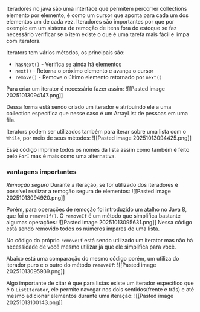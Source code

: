 Iteradores no java são uma interface que permitem percorrer collections elemento por elemento, é como um cursor que aponta para cada um dos elementos um de cada vez.
Iteradores são importantes por que por exemplo em um sistema de remoção de itens fora do estoque se faz necessário verificar se o item existe o que é uma tarefa mais fácil e limpa com iterators.

Iterators tem vários métodos, os principais são:
- `hasNext()` - Verifica se ainda há elementos
- `next()` - Retorna o próximo elemento e avança o cursor
- `remove()` - Remove o último elemento retornado por `next()`

Para criar um iterator é necessário fazer assim:
![[Pasted image 20251013094147.png]]

Dessa forma está sendo criado um iterador e atribuindo ele a uma collection específica que nesse caso é um ArrayList de pessoas em uma fila.

Iterators podem ser utilizados também para iterar sobre uma lista  com o `While`, por meio de seus métodos:
![[Pasted image 20251013094425.png]]

Esse código imprime todos os nomes da lista assim como também é feito pelo `ForI` mas é mais como uma alternativa.


### vantagens importantes

*Remoção segura*
Durante a iteração, se for utilizado dos iteradores é possível realizar a remoção segura de elementos:
![[Pasted image 20251013094920.png]]

Porém, para operações de remoção foi introduzido um atalho no Java 8, que foi o `removeIf()`.
O `removeIf` é um método que simplifica bastante algumas operações:
![[Pasted image 20251013095631.png]]
Nessa código está sendo removido todos os números impares de uma lista.

No código do próprio `removeIf` está sendo utilizado um iterator mas não há necessidade de você mesmo utilizar já que ele simplifica para você.

Abaixo está uma comparação do mesmo código porém, um utiliza do iterador puro e o outro do método `removeIf`:
![[Pasted image 20251013095939.png]]


Algo importante de citar é que para listas existe um iterador específico que é o `ListIterator`, ele permite navegar nos dois sentidos(frente e trás) e até mesmo adicionar elementos durante uma iteração:
![[Pasted image 20251013100143.png]]
